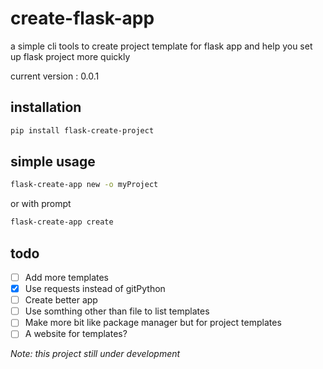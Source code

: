 # create-flask-app

a simple cli tools to create project template for flask app and help you set up flask project more quickly

current version : 0.0.1

## installation
```bash
pip install flask-create-project
```

## simple usage
```bash
flask-create-app new -o myProject
```

or with prompt 

```bash
flask-create-app create
```
## todo
- [ ] Add more templates
- [x] Use requests instead of gitPython
- [ ] Create better app
- [ ] Use somthing other than file to list templates
- [ ] Make more bit like package manager but for project templates
- [ ] A website for templates?

*Note: this project still under development*